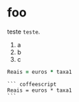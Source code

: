 foo
===

teste `teste`.

1. a
2. b
3. c


``` coffeescript
Reais = euros * taxa1
```

    ``` coffeescript
    Reais = euros * taxa1
    ```
